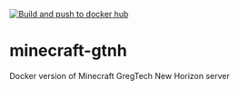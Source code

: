 [![Build and push to docker hub](https://github.com/dudesw575/minecraft-gtnh/actions/workflows/docker-image.yml/badge.svg?branch=main)](https://github.com/dudesw575/minecraft-gtnh/actions/workflows/docker-image.yml)

# minecraft-gtnh
Docker version of Minecraft GregTech New Horizon server
